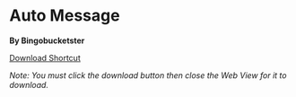 # Auto Message

**By Bingobucketster**

[Download Shortcut](https://www.icloud.com/shortcuts/7465dada575a4560804afd122c79d88c)

*Note: You must click the download button then close the Web View for it to download.*
